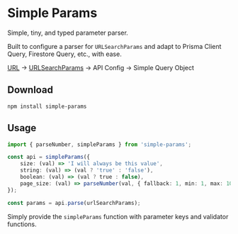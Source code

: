 # Simple Params

Simple, tiny, and typed parameter parser.

Built to configure a parser for `URLSearchParams` and adapt to Prisma Client Query, Firestore Query, etc., with ease.

[URL](https://developer.mozilla.org/en-US/docs/Web/API/URL) → [URLSearchParams](https://developer.mozilla.org/en-US/docs/Web/API/URLSearchParams) → API Config → Simple Query Object

## Download

```
npm install simple-params
```

## Usage

```typescript
import { parseNumber, simpleParams } from 'simple-params';

const api = simpleParams({
	size: (val) => 'I will always be this value',
	string: (val) => (val ? 'true' : 'false'),
	boolean: (val) => (val ? true : false),
	page_size: (val) => parseNumber(val, { fallback: 1, min: 1, max: 100 }),
});

const params = api.parse(urlSearchParams);
```

Simply provide the `simpleParams` function with parameter keys and validator functions.

